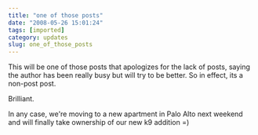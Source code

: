 ```yaml
---
title: "one of those posts"
date: "2008-05-26 15:01:24"
tags: [imported]
category: updates
slug: one_of_those_posts
---
```

	
This will be one of those posts that apologizes for the lack of posts, saying the author has been really busy but will try to be better.  So in effect, its a non-post post.  

Brilliant.

In any case, we're moving to a new apartment in Palo Alto next weekend and will finally take ownership of our new k9 addition =)
